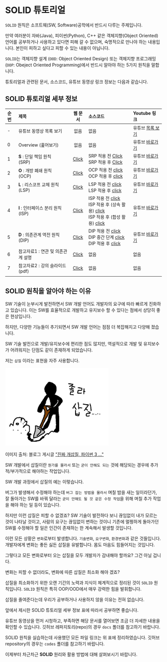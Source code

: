 # SOLID 튜토리얼

`SOLID` 원칙은 소프트웨(SW, Software)공학에서 반드시 다루는 주제입니다.

만약 여러분이 자바(Java), 피이썬(Python), C++ 같은 객체지향(Object Oriented) 언어를 공부하거나 사용하고 있다면 피해 갈 수 없으며, 숙명적으로 만나야 하는 내용입니다. 본인이 피하고 싶다고 피할 수 있는 내용이 아닙니다.

`SOLID`는 객체지향 설계 (`OOD`: Object Oriented Design) 또는 객체지향 프로그래밍 (`OOP`: Obeject Oriented Programming)에서 반드시 알아야 하는 5가지 원칙을 말합니다.

튜토리얼과 관련된 문서, 소스코드, 유튜브 동영상 링크 정보는 다음과 같습니다.

## SOLID 튜토리얼 세부 정보

|순번|제목|웹 문서|소스코드|Youtube 링크|
|:---|:---|:---:|:---|:---|
|-|유튜브 동영상 목록 보기|없음|없음|유튜브 [목록 보기](https://www.youtube.com/playlist?list=PLRUS1nW-CfncWwWByDX-MRHZvJJwE-oz7)|
|0|Overview (훑어보기)|없음|없음|유튜브 [바로가기](https://youtu.be/59vNT83fcTA)|
|1|**S** : 단일 책임 원칙<br>(SRP)|[Click](./docs/01_solid-srp.md)|SRP 적용 전 [Click](./codes/01_01_solid-tutorial-srp-before.py) <br>SRP 적용 후 [Click](./codes/01_02_solid-tutorial-srp-after.py)|유튜브 [바로가기](https://youtu.be/dzsmyn40FoM)|
|2|**O** : 개방 폐쇄 원칙<br> (OCP)|[Click](./01_01_intro_to_mermaid.md)|OCP 적용 전 [click](./codes/02_01_solid-tutorial-ocp-before.py) <br>OCP 적용 후 [click](./codes/02_02_solid-tutorial-ocp-after.py) |유튜브 [바로가기](https://youtu.be/2sYPFJS2HzY)|
|3|**L** : 리스코프 교체 원칙<br> (LSP)|[Click](./01_01_intro_to_mermaid.md)|LSP 적용 전 [click](./codes/03_01_solid-tutorial-lsp-before.py) <br>LSP 적용 후 [click](./codes/03_02_solid-tutorial-lsp-after.py)|유튜브 [바로가기](https://youtu.be/ebTdQrCGXvg)|
|4|**I** : 인터페이스 분리 원칙<br> (ISP)|[Click](./01_01_intro_to_mermaid.md)|ISP 적용 전 [click](./codes/04_01_solid-isp-before.py) <br>ISP 적용 후 (상속 활용) [click](./codes/04_02_solid-isp-after-inheritance.py) <br>ISP 적용 후 (합성 활용) [click](./codes/04_03_solid-isp-after-composition.py) |유튜브 [바로가기](https://youtu.be/eU2Gx-0TwPk)|
|5|**D** : 의존관계 역전 원칙<br> (DIP)|[Click](./01_01_intro_to_mermaid.md)| DIP 적용 전 [click](./codes/05_01_solid_dip_before.py) <br> DIP 중간 단계 [click](codes/05_02_solid_dip_intermediate.py) <br> DIP 적용 후 [click](codes/05_03_solid_dip_after.py) |유튜브 [바로가기](https://youtu.be/riZjLpvO8xk)|
|6|참고자료1 : 연관 및 의존관계 설명|[Click](./docs/relationship-association-vs-dependency.md)|없음|없음|
|7|참고자료2 : 강의 슬라이드 (pdf)|[Click](./SOLID_principals.pdf)|없음|없음|
||||||


## SOLID 원칙을 알아야 하는 이유

SW 기술이 눈부시게 발전하면서 SW 개발 언어도 개발자의 요구에 따라 빠르게 진화하고 있습니다. 이는 SW를 효율적으로 개발하고 유지보수 할 수 있다는 점에서 상당히 좋은 현상입니다.

하지만, 다양한 기능들이 추기되면서 SW 개발 언어는 점점 더 복잡해지고 다양해 졌습니다.

SW 기술 발전으로 개발/유지보수에 편리한 점도 많지만, 역설적으로 개발 및 유지보수가 어려워지는 단점도 같이 존재하게 되었습니다.

저는 `삽질` 이라는 표현을 자주 사용합니다.

<img src="./imgs/sabjil.jpg" alt="Babara Liskov" height="250">

이미지 출처: 블로그 게시글 ["진짜 개삽질, 파이썬 3 ..."](https://blog.naver.com/PostView.nhn?blogId=nackji80&logNo=221263224490&parentCategoryNo=&categoryNo=54&viewDate=&isShowPopularPosts=true&from=search)

SW 개발에서 삽질이란 `뭔가를 몰라서` 또는 `굳이 안해도 되는` 것에 해당되는 경우에 추가적/부가적으로 해야하는 작업입니다. 

SW 개발 과정에서 삽질의 예는 이렇습니다. 

버그가 발생해서 수정해야 하는데 `버그 잡는 방법을 몰라서` 며칠 밤을 새는 일이라던가, 잘 돌아가는 SW를 바꿔 달라는 `굳이 안해도 될 것 같은 수정 작업`을 위해 며칠 추가 작업을 해야 하는 일 등이 있습니다.

하지만 이런 삽질은 피할 수 없겠죠? SW 기술이 발전하다 보니 끊임없이 내가 모르는 것이 나타날 것이고, 사람의 요구는 끊임없이 변하는 것이니 기존에 멀쩡하게 돌아가던 SW를 수정해야 할 일은 인간이 존재하는 한 계속해서 발생할 것입니다.

이런 모든 상황은 `변화`로부터 발생합니다. `기술변화`, `요구변화`, `환경변화`과 같은 것들입니다. 개발자에게 변화는 좋든 싫든 삽질을 유발합니다. 몸도 마음도 힘들어지는 것입니다. 

그렇다고 모든 변화로부터 오는 삽질을 모두 개발자가 감내해야 할까요? 그건 아닐 겁니다.

변화는 피할 수 없더라도, 변화에 따른 삽질은 최소화 해야 겠죠? 

삽질을 최소화하기 위한 오랜 기간의 노력과 지식이 체계적으로 정리된 것이 `SOLID` 원칙입니다. `SOLID` 원칙은 특히 OOP/OOD에서 매우 강력한 힘을 발휘합니다.

삽질을 줄여준다는데 우리가 공부하거나 사용하지 않을 이유는 전혀 없습니다.


앞에서 제시한 SOLID 튜토리얼 세부 정보 표에 따라서 공부하면 좋습니다. 

유튜브 동영상을 먼저 시청하고, 부족하면 해당 문서를 열어보면 조금 더 자세한 내용을 확인할 수 있습니다. 깃허브 레파지토리(repo)의 경우 `docs` 폴더를 참고하기 바랍니다.

SOLID 원칙을 실습하는데 사용했던 모든 파일 링크는 위 표에 정리하였습니다. 깃허브 repository의 경우는 `codes` 폴더를 참고하기 바랍니다.


이제부터 차근차근 **SOLID** 원리와 활용 방법에 대해 살펴보시기 바랍니다.

